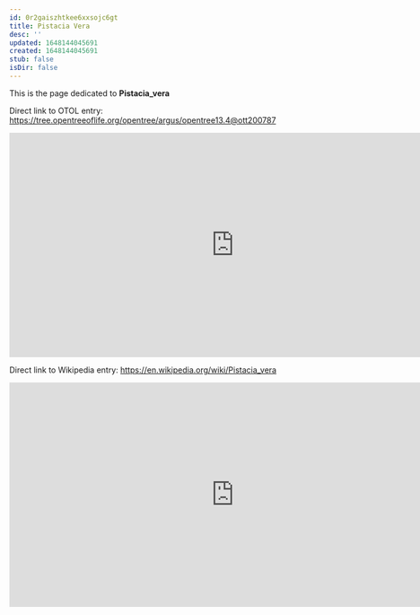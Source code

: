 ```yaml
---
id: 0r2gaiszhtkee6xxsojc6gt
title: Pistacia Vera
desc: ''
updated: 1648144045691
created: 1648144045691
stub: false
isDir: false
---
```

This is the page dedicated to **Pistacia_vera**


Direct link to OTOL entry: https://tree.opentreeoflife.org/opentree/argus/opentree13.4@ott200787



<html>
    <body>
    <iframe src="https://tree.opentreeoflife.org/opentree/argus/opentree13.4@ott200787"
    width="800" height="400" frameborder="0" allowfullscreen> </iframe>
    </body>
</html>
    


Direct link to Wikipedia entry: https://en.wikipedia.org/wiki/Pistacia_vera



<html>
    <body>
    <iframe src="https://en.wikipedia.org/wiki/Pistacia_vera"
    width="800" height="400" frameborder="0" allowfullscreen> </iframe>
    </body>
</html>
    
